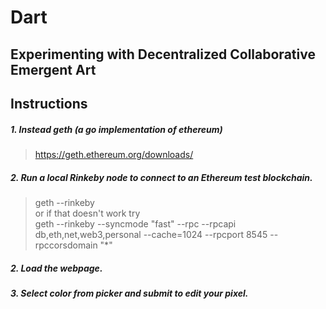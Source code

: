# Dart
## Experimenting with Decentralized Collaborative Emergent Art


## Instructions
##### 1. Instead geth (a go implementation of ethereum)
> https://geth.ethereum.org/downloads/
##### 2. Run a local Rinkeby node to connect to an Ethereum test blockchain.
> geth --rinkeby <br />
or if that doesn't work try <br />
> geth --rinkeby --syncmode "fast" --rpc --rpcapi db,eth,net,web3,personal --cache=1024  --rpcport 8545 --rpccorsdomain "*"
##### 2. Load the webpage.
##### 3. Select color from picker and submit to edit your pixel.

